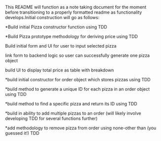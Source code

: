 This README will function as a note taking document for the moment before transitioning to a properly formatted readme as functionality develops.Initial construction will go as follows:

*Build initial Pizza constructor function using TDD

*Build Pizza prototype methodology for deriving price using TDD

Build initial form and UI for user to input selected pizza

link form to backend logic so user can successfully generate one pizza object

build UI to display total price as table with breakdown

*build initial constructor for order object which stores pizzas using TDD

*build method to generate a unique ID for each pizza in an order object using TDD

*build method to find a specific pizza and return its ID using TDD

*build in ability to add multiple pizzas to an order (will likely involve developing TDD for several functions further)

*add methodology to remove pizza from order using none-other than (you guessed it!) TDD